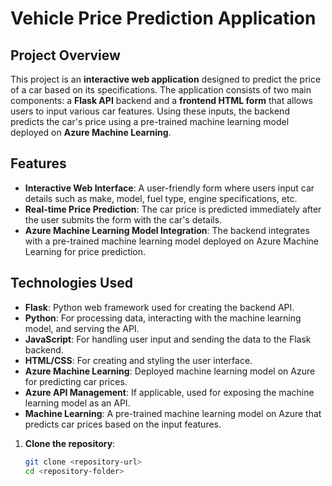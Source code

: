 # Vehicle Price Prediction Application

## Project Overview

This project is an **interactive web application** designed to predict the price of a car based on its specifications. The application consists of two main components: a **Flask API** backend and a **frontend HTML form** that allows users to input various car features. Using these inputs, the backend predicts the car's price using a pre-trained machine learning model deployed on **Azure Machine Learning**.

## Features

- **Interactive Web Interface**: A user-friendly form where users input car details such as make, model, fuel type, engine specifications, etc.
- **Real-time Price Prediction**: The car price is predicted immediately after the user submits the form with the car's details.
- **Azure Machine Learning Model Integration**: The backend integrates with a pre-trained machine learning model deployed on Azure Machine Learning for price prediction.

## Technologies Used

- **Flask**: Python web framework used for creating the backend API.
- **Python**: For processing data, interacting with the machine learning model, and serving the API.
- **JavaScript**: For handling user input and sending the data to the Flask backend.
- **HTML/CSS**: For creating and styling the user interface.
- **Azure Machine Learning**: Deployed machine learning model on Azure for predicting car prices.
- **Azure API Management**: If applicable, used for exposing the machine learning model as an API.
- **Machine Learning**: A pre-trained machine learning model on Azure that predicts car prices based on the input features.


1. **Clone the repository**:

   ```bash
   git clone <repository-url>
   cd <repository-folder>
